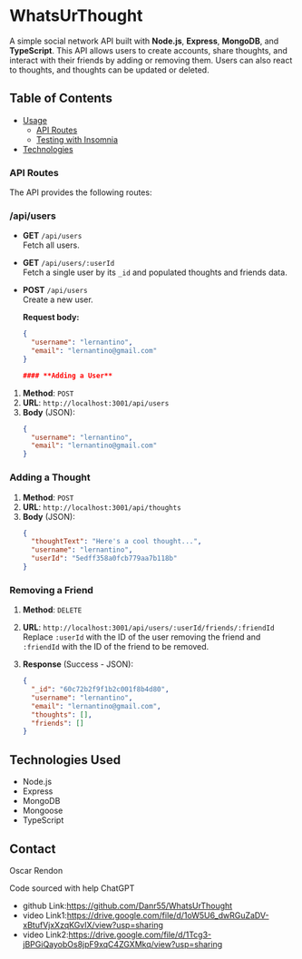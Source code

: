# WhatsUrThought

A simple social network API built with **Node.js**, **Express**, **MongoDB**, and **TypeScript**. This API allows users to create accounts, share thoughts, and interact with their friends by adding or removing them. Users can also react to thoughts, and thoughts can be updated or deleted.

## Table of Contents

- [Usage](#usage)
  - [API Routes](#api-routes)
  - [Testing with Insomnia](#testing-with-insomnia)
- [Technologies](#technologies)

### API Routes

The API provides the following routes:

### **/api/users**

- **GET** `/api/users`  
  Fetch all users.

- **GET** `/api/users/:userId`  
  Fetch a single user by its `_id` and populated thoughts and friends data.

- **POST** `/api/users`  
  Create a new user.

  **Request body:**
  ```json
  {
    "username": "lernantino",
    "email": "lernantino@gmail.com"
  }

  #### **Adding a User**

1. **Method**: `POST`
2. **URL**: `http://localhost:3001/api/users`
3. **Body** (JSON):
   ```json
   {
     "username": "lernantino",
     "email": "lernantino@gmail.com"
   }

### Adding a Thought

1. **Method**: `POST`
2. **URL**: `http://localhost:3001/api/thoughts`
3. **Body** (JSON):
   ```json
   {
     "thoughtText": "Here's a cool thought...",
     "username": "lernantino",
     "userId": "5edff358a0fcb779aa7b118b"
   }

### Removing a Friend

1. **Method**: `DELETE`
2. **URL**: `http://localhost:3001/api/users/:userId/friends/:friendId`
   Replace `:userId` with the ID of the user removing the friend and `:friendId` with the ID of the friend to be removed.

3. **Response** (Success - JSON):
   ```json
   {
     "_id": "60c72b2f9f1b2c001f8b4d80",
     "username": "lernantino",
     "email": "lernantino@gmail.com",
     "thoughts": [],
     "friends": []
   }

## Technologies Used

- Node.js
- Express
- MongoDB
- Mongoose
- TypeScript

## Contact 

Oscar Rendon

Code sourced with help ChatGPT

- github Link:https://github.com/Danr55/WhatsUrThought
- video Link1:https://drive.google.com/file/d/1oW5U6_dwRGuZaDV-xBtufVjxXzqKGvIX/view?usp=sharing
- video Link2:https://drive.google.com/file/d/1Tcg3-jBPGiQayobOs8jpF9xqC4ZGXMkq/view?usp=sharing
